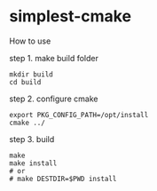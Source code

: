 # simplest-cmake
How to use

step 1. make build folder
```
mkdir build
cd build
```

step 2. configure cmake
```
export PKG_CONFIG_PATH=/opt/install
cmake ../
```

step 3. build
```
make
make install
# or
# make DESTDIR=$PWD install
```
